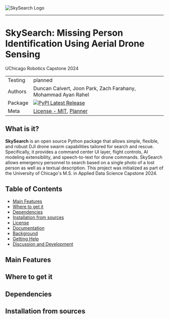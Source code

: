 <picture align="left">
  <source media="(prefers-color-scheme: dark)" srcset="SkySearch_UAV/media/images/SkySearch Logos/SkySearchLogo5_WithText.png">
  <img alt="SkySearch Logo" src="SkySearch_UAV/media/images/SkySearch Logos/SkySearchLogo5_WithText.png">
</picture>

-------------
# SkySearch: Missing Person Identification Using Aerial Drone Sensing
UChicago Robotics Capstone 2024

| | |
| --- | --- |
| Testing | planned |
| Authors | Duncan Calvert, Joon Park, Zach Farahany, Mohammad Ayan Rahel|
| Package | [![PyPI Latest Release](https://img.shields.io/pypi/v/pandas.svg)](https://pypi.org)|
| Meta | [License - MIT](https://github.com/DonutsDuncan/SkySearch_UAV/blob/main/LICENSE), [Planner](https://tasks.office.com/uchicagoedu.onmicrosoft.com/en-US/Home/Planner/#/plantaskboard?groupId=628cb9c8-9d50-4637-bf24-97c6dc69dcd0&planId=NsaYBJB_O0yTWmSdtJf0t2QAHnMA) |


## What is it?

**SkySearch** is an open source Python package that allows simple, flexible, and robust DJI drone swarm capabilities tailored for search and rescue. Specifically, it provides a command center UI layer, flight controls, AI modeling extensibility, and speech-to-text for drone commands. SkySearch allows emergency personnel to search based on a single photo of a lost person as well as a textual description. This project was initialized as part of the University of Chicago's M.S. in Applied Data Science Capstone 2024.

## Table of Contents

- [Main Features](#main-features)
- [Where to get it](#where-to-get-it)
- [Dependencies](#dependencies)
- [Installation from sources](#installation-from-sources)
- [License](#license)
- [Documentation](#documentation)
- [Background](#background)
- [Getting Help](#getting-help)
- [Discussion and Development](#discussion-and-development)

## Main Features

## Where to get it

## Dependencies

## Installation from sources



